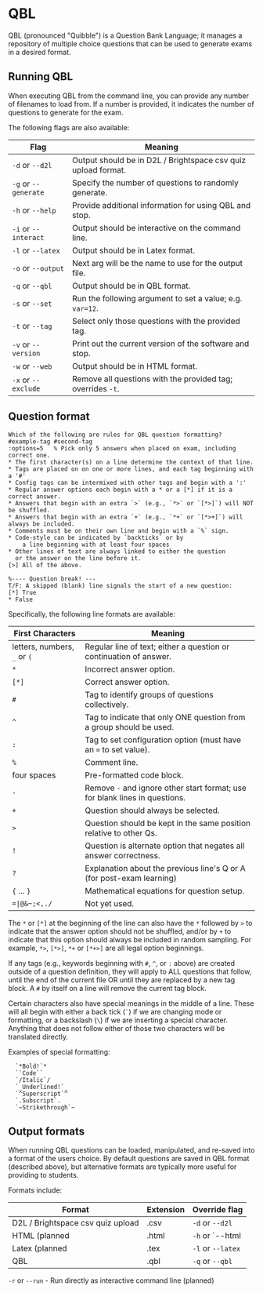 # QBL

QBL (pronounced "Quibble") is a Question Bank Language; it manages a repository of multiple
choice questions that can be used to generate exams in a desired format.

## Running QBL

When executing QBL from the command line, you can provide any number of filenames to load
from.  If a number is provided, it indicates the number of questions to generate for the
exam.

The following flags are also available:

| Flag                 | Meaning                                                       |
| -------------------- | ------------------------------------------------------------- |
| `-d` or `--d2l`      | Output should be in D2L / Brightspace csv quiz upload format. |
| `-g` or `--generate` | Specify the number of questions to randomly generate.         |
| `-h` or `--help`     | Provide additional information for using QBL and stop.        |
| `-i` or `--interact` | Output should be interactive on the command line.             |
| `-l` or `--latex`    | Output should be in Latex format.                             |
| `-o` or `--output`   | Next arg will be the name to use for the output file.         |
| `-q` or `--qbl`      | Output should be in QBL format.                               |
| `-s` or `--set`      | Run the following argument to set a value; e.g. `var=12`.     |
| `-t` or `--tag`      | Select only those questions with the provided tag.            |
| `-v` or `--version`  | Print out the current version of the software and stop.       |
| `-w` or `--web`      | Output should be in HTML format.                              |
| `-x` or `--exclude`  | Remove all questions with the provided tag; overrides `-t`.   |

## Question format

```
Which of the following are rules for QBL question formatting?
#example-tag #second-tag
:options=5   % Pick only 5 answers when placed on exam, including correct one.
* The first character(s) on a line determine the context of that line.
* Tags are placed on on one or more lines, and each tag beginning with a '#'
* Config tags can be intermixed with other tags and begin with a ':'
* Regular answer options each begin with a * or a [*] if it is a correct answer.
* Answers that begin with an extra `>` (e.g., `*>` or `[*>]`) will NOT be shuffled.
* Answers that begin with an extra `+` (e.g., `*+` or `[*>+]`) will always be included.
* Comments must be on their own line and begin with a `%` sign.
* Code-style can be indicated by `backticks` or by
    a line beginning with at least four spaces
* Other lines of text are always linked to either the question
  or the answer on the line before it.
[>] All of the above.

%---- Question break! --- 
T/F: A skipped (blank) line signals the start of a new question:
[*] True
* False
```

Specifically, the following line formats are available:

| First Characters | Meaning |
| ---------------- | ------- |
| letters, numbers, `_` or `(` | Regular line of text; either a question or continuation of answer. |
| `*`              | Incorrect answer option. |
| `[*]`            | Correct answer option. |
| `#`              | Tag to identify groups of questions collectively. |
| `^`              | Tag to indicate that only ONE question from a group should be used. |
| `:`              | Tag to set configuration option (must have an `=` to set value). |
| `% `             | Comment line. |
| four spaces      | Pre-formatted code block. |
| `-`              | Remove `-` and ignore other start format; use for blank lines in questions.|
| `+`              | Question should always be selected. |
| `>`              | Question should be kept in the same position relative to other Qs. |
| `!`              | Question is alternate option that negates all answer correctness. |
| `?`              | Explanation about the previous line's Q or A (for post-exam learning) |
| `{` ... `}`      | Mathematical equations for question setup. |
| `=\|@&~;<,./`     | Not yet used. |

The `*` or `[*]` at the beginning of the line can also have the `*` followed by
`>` to indicate that the answer option should not be shuffled, and/or by `+` to
indicate that this option should always be included in random sampling.
For example, `*>`, `[*>]`, `*+` or `[*+>]` are all legal option beginnings.

If any tags (e.g., keywords beginning with `#`, `^`, or `:` above) are created
outside of a question definition, they will apply to ALL questions that follow,
until the end of the current file OR until they are replaced by a new tag
block.  A `#` by itself on a line will remove the current tag block.

Certain characters also have special meanings in the middle of a line.
These will all begin with either a back tick (`` ` ``) if we are changing mode or
formatting, or a backslash (`` \ ``) if we are inserting a special character.
Anything that does not follow either of those two characters will be translated
directly.

Examples of special formatting:

```
  `*Bold!`*
  ``Code``
  `/Italic`/
  `_Underlined!`_
  `^Superscript`^
  `.Subscript`.
  `~Strikethrough`~
```

## Output formats

When running QBL questions can be loaded, manipulated, and re-saved into a format of the users
choice.  By default questions are saved in QBL format (described above), but alternative
formats are typically more useful for providing to students.

Formats include:

| Format | Extension | Override flag |
| ------ | --------- | ------------- |
| D2L / Brightspace csv quiz upload | .csv |  `-d` or `--d2l` |
| HTML (planned | .html |  `-h` or `--html |
| Latex (planned | .tex |  `-l` or `--latex` |
| QBL | .qbl |  `-q` or `--qbl` |


`-r` or `--run` - Run directly as interactive command line (planned)

